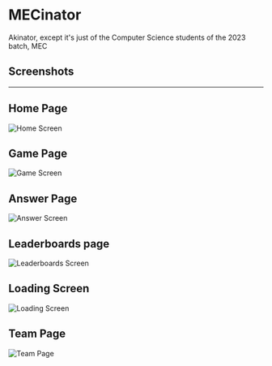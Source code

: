# MECinator

Akinator, except it's just of the Computer Science students of the 2023 batch, MEC

## Screenshots

<hr/>

## Home Page

![Home Screen](screenshots/homeScreen.png)
<br/>

## Game Page

![Game Screen](screenshots/gameScreen.png)
<br/>

## Answer Page

![Answer Screen](screenshots/answerScreen.png)
<br/>

## Leaderboards page

![Leaderboards Screen](screenshots/leaderboards.png)
<br/>

## Loading Screen

![Loading Screen](screenshots/loading-screen.png)
<br/>

## Team Page

![Team Page](screenshots/teamPage.png)
<br/>
